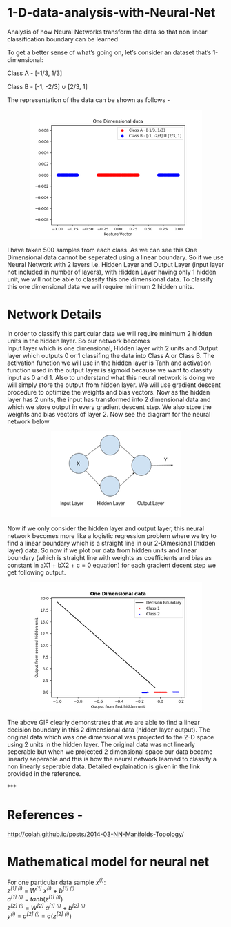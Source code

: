 # 1-D-data-analysis-with-Neural-Net
Analysis of how Neural Networks transform the data so that non linear classification boundary can be learned

<p>To get a better sense of what’s going on, let’s consider an dataset that’s 1-dimensional: </p>
<p>Class A - [-1/3, 1/3]</p>
<p>Class B - [-1, -2/3] &cup; [2/3, 1]</p>

The representation of the data can be shown as follows -
</br>
<p align="center">
  <img src="/Plots/One-Dimensional-data.png" alt="One dimensional data with two classes" height="300" width="400" />
</p>

<p> I have taken 500 samples from each class. As we can see this One Dimensional data cannot be seperated using a linear boundary. So if we use Neural Network with 2 layers i.e. Hidden Layer and Output Layer (input layer not included in number of layers), with Hidden Layer having only 1 hidden unit, we will not be able to classify this one dimensional data. To classify this one dimensional data we will require minimum 2 hidden units.</p>

# Network Details
<p> In order to classify this particular data we will require minimum 2 hidden units in the hidden layer. So our network becomes</br> Input layer which is one dimensional, Hidden layer with 2 units and Output layer which outputs 0 or 1 classifing the data into Class A or Class B. The activation function we will use in the hidden layer is Tanh and activation function used in the output layer is sigmoid because we want to classify input as 0 and 1. Also to understand what this neural network is doing we will simply store the output from hidden layer. We will use gradient descent procedure to optimize the weights and bias vectors. Now as the hidden layer has 2 units, the input has transformed into 2 dimensional data and which we store output in every gradient descent step. We also store the weights and bias vectors of layer 2. Now see the diagram for the neural network below</p>
<p align="center">
  <img src="/Plots/1-D-NN.PNG" alt="Neural Network for 2 class problem" height="200" width="300" />
</p>
<p>Now if we only consider the hidden layer and output layer, this neural network becomes more like a logistic regression problem where we try to find a linear boundary which is a straight line in our 2-Dimesional (hidden layer) data. So now if we plot our data from hidden units and linear boundary (which is straight line with weights as coefficients and bias as constant in aX1 + bX2 + c = 0 equation) for each gradient decent step we get following output.</p>
<p align="center">
  <img src="/Plots/1-ddata-tranformation.gif" alt="Transformation of 1-D data to 2-D and decision boundary" height="300" width="400" />
</p>
<p>The above GIF clearly demonstrates that we are able to find a linear decision boundary in this 2 dimensional data (hidden layer output). The original data which was one dimensional was projected to the 2-D space using 2 units in the hidden layer. The original data was not linearly seperable but when we projected 2 dimensional space our data became linearly seperable and this is how the neural network learned to classify a non linearly seperable data. Detailed explaination is given in the link provided in the reference. 
</p>
***

# References -
http://colah.github.io/posts/2014-03-NN-Manifolds-Topology/

# Mathematical model for neural net
For one particular data sample *x*<sup>(*i*)</sup>:
<br>
*z*<sup>*[1] (i)*</sup> =  *W*<sup>*[1]*</sup> *x*<sup>*(i)*</sup> + *b*<sup>*[1] (i)*</sup>
</br>
*a*<sup>*[1] (i)*</sup> = *tanh*(*z*<sup>*[1] (i)*</sup>)
</br>
*z*<sup>*[2] (i)*</sup> = *W*<sup>*[2]*</sup> *a*<sup>*[1] (i)*</sup> + *b*<sup>*[2] (i)*</sup>
</br>
*y*<sup>*(i)*</sup> = *a*<sup>*[2] (i)*</sup> = σ(*z*<sup>*[2] (i)*</sup>)
